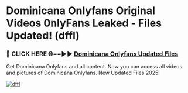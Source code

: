 # Dominicana Onlyfans Original Videos 0nlyFans Leaked - Files Updated! (dffl)

<h3>🔴 CLICK HERE 🌐==►► <a href="https://tinyurl.com/ehrbuxhb" rel="nofollow">Dominicana Onlyfans Updated Files</a></h3>

Get Dominicana Onlyfans and all content. Now you can access all videos and pictures of Dominicana Onlyfans. New Updated Files 2025!

[![dffl](https://i.imgur.com/lVYEuWS.gif)](https://tinyurl.com/ehrbuxhb)
